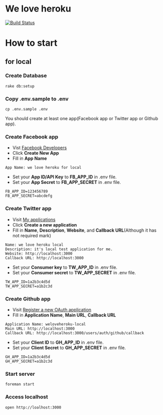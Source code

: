 # We love heroku

[![Build Status](https://travis-ci.org/ppworks/we_love_heroku.png)](https://travis-ci.org/ppworks/we_love_heroku)

# How to start

## for local

### Create Database

```
rake db:setup
```

### Copy .env.sample to .env

```
cp .env.sample .env
```

You should create  at least one app(Facebook app or Twitter app or Github app).

### Create Facebook app

* Vist [Facebook Developers](https://developers.facebook.com/apps)
* Click **Create New App**
* Fill in **App Name**

```example
App Name: we love heroku for local
```

* Set your **App ID/API Key** to **FB_APP_ID** in .env file.
* Set your **App Secret** to **FB_APP_SECRET** in .env file.

```example
FB_APP_ID=123456789
FB_APP_SECRET=abcdefg
```

### Create Twitter app

* Visit [My applications](https://dev.twitter.com/apps)
* Click **Create a new application**
* Fill in **Name**, **Description**, **Website**, and **Callback URL**(Although it has not required mark)

```example
Name: we love heroku local
Description: it's local test application for me.
Website: http://localhost:3000
Callback URL: http://localhost:3000
```

* Set your **Consumer key** to **TW_APP_ID** in .env file.
* Set your **Consumer secret** to **TW_APP_SECRET** in .env file.

```example
TW_APP_ID=1a2b3c4d5d
TW_APP_SECRET=a1b2c3d
```

### Create Github app

* Visit [Register a new OAuth application](https://github.com/settings/applications/new)
* Fill in **Application Name**, **Main URL**, **Callback URL**

```example
Application Name: weloveheroku-local
Main URL: http://localhost:3000
Callback URL: http://localhost:3000/users/auth/github/callback
```

* Set your **Client ID** to **GH_APP_ID** in .env file.
* Set your **Client Secret** to **GH_APP_SECRET** in .env file.

```example
GH_APP_ID=1a2b3c4d5d
GH_APP_SECRET=a1b2c3d
```

### Start server

```
foreman start
```

### Access localhost

```
open http://loalhost:3000
```
